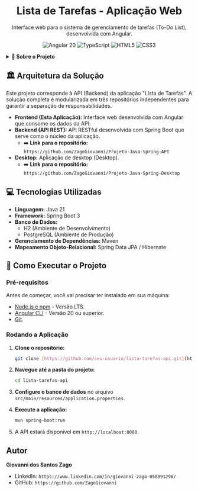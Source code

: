 <h1 align="center">Lista de Tarefas - Aplicação Web</h1>
<p align="center">Interface web para o sistema de gerenciamento de tarefas (To-Do List), desenvolvida com Angular.</p>

<p align="center">
  <img src="https://img.shields.io/badge/Angular-20-red?style=for-the-badge&logo=angular" alt="Angular 20">
  <img src="https://img.shields.io/badge/TypeScript-5.9-blue?style=for-the-badge&logo=typescript" alt="TypeScript">
  <img src="https://img.shields.io/badge/HTML5-%23E34F26.svg?style=for-the-badge&logo=html5&logoColor=white" alt="HTML5">
  <img src="https://img.shields.io/badge/CSS3-%231572B6.svg?style=for-the-badge&logo=css3&logoColor=white" alt="CSS3">
</p>

<details>
  <summary><strong>📝 Sobre o Projeto</strong></summary>
  <br>
  Esta é a interface de usuário (Frontend) da aplicação "Lista de Tarefas". Ela consome a API REST para fornecer uma experiência interativa, permitindo que o usuário gerencie suas tarefas de forma visual e intuitiva.

  O projeto foi desenvolvido seguindo o tutorial "Projeto Aplicação Full Stack" do professor Ricardo Tec.
</details>

## 🏛️ Arquitetura da Solução

Este projeto corresponde à API (Backend) da aplicação "Lista de Tarefas". A solução completa é modularizada em três repositórios independentes para garantir a separação de responsabilidades.

* **Frontend (Esta Aplicação):** Interface web desenvolvida com Angular que consome os dados da API.
* **Backend (API REST):** API RESTful desenvolvida com Spring Boot que serve como o núcleo da aplicação.
    * ➡️ **Link para o repositório:** `https://github.com/ZagoGiovanni/Projeto-Java-Spring-API`
* **Desktop:** Aplicação de desktop (Desktop).
    * ➡️ **Link para o repositório:** `https://github.com/ZagoGiovanni/Projeto-Java-Spring-Desktop`

## 💻 Tecnologias Utilizadas

* **Linguagem:** Java 21
* **Framework:** Spring Boot 3
* **Banco de Dados:**
    * H2 (Ambiente de Desenvolvimento)
    * PostgreSQL (Ambiente de Produção)
* **Gerenciamento de Dependências:** Maven
* **Mapeamento Objeto-Relacional:** Spring Data JPA / Hibernate

## 🚀 Como Executar o Projeto

### Pré-requisitos

Antes de começar, você vai precisar ter instalado em sua máquina:
* [Node.js e npm](https://nodejs.org/en/) - Versão LTS.
* [Angular CLI](https://angular.dev/cli) - Versão 20 ou superior.
* [Git](https://git-scm.com/downloads).

### Rodando a Aplicação

1.  **Clone o repositório:**
    ```bash
    git clone [https://github.com/seu-usuario/lista-tarefas-api.git](https://github.com/seu-usuario/lista-tarefas-api.git)
    ```

2.  **Navegue até a pasta do projeto:**
    ```bash
    cd lista-tarefas-api
    ```

3.  **Configure o banco de dados** no arquivo `src/main/resources/application.properties`.

4.  **Execute a aplicação:**
    ```bash
    mvn spring-boot:run
    ```

5.  A API estará disponível em `http://localhost:8080`.

## Autor

**Giovanni dos Santos Zago**

- LinkedIn: `https://www.linkedin.com/in/giovanni-zago-058891290/`
- GitHub: `https://github.com/ZagoGiovanni`

